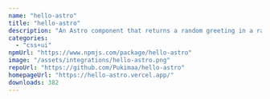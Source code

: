 ```yaml
---
name: "hello-astro"
title: "hello-astro"
description: "An Astro component that returns a random greeting in a random language"
categories:
  - "css+ui"
npmUrl: "https://www.npmjs.com/package/hello-astro"
image: "/assets/integrations/hello-astro.png"
repoUrl: "https://github.com/Pukimaa/hello-astro"
homepageUrl: "https://hello-astro.vercel.app/"
downloads: 382
---
```

